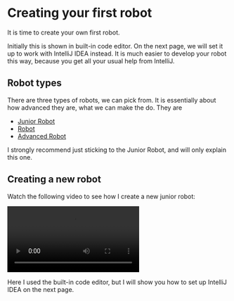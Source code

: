 ﻿# Creating your first robot

It is time to create your own first robot.

Initially this is shown in built-in code editor. 
On the next page, we will set it up to work with IntelliJ IDEA instead. 
It is much easier to develop your robot this way, because you get all your usual help from IntelliJ.

## Robot types

There are three types of robots, we can pick from. It is essentially about how advanced they are, what we can make the do. They are

* [Junior Robot](https://robocode.sourceforge.io/docs/robocode/robocode/JuniorRobot.html)
* [Robot](https://robocode.sourceforge.io/docs/robocode/robocode/Robot.html)
* [Advanced Robot](https://robocode.sourceforge.io/docs/robocode/robocode/AdvancedRobot.html)

I strongly recommend just sticking to the Junior Robot, and will only explain this one.

## Creating a new robot

Watch the following video to see how I create a new junior robot:

<video src="https://youtu.be/OcqSY-h-glo"></video>

Here I used the built-in code editor, but I will show you how to set up IntelliJ IDEA on the next page.